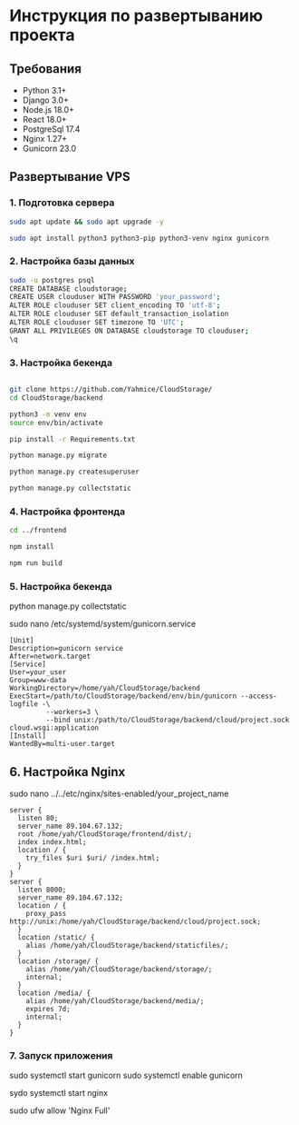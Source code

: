 # Инструкция по развертыванию проекта 

## Требования
- Python 3.1+
- Django 3.0+
- Node.js 18.0+
- React 18.0+
- PostgreSql 17.4
- Nginx 1.27+
- Gunicorn 23.0

## Развертывание VPS

### 1. Подготовка сервера
```bash
sudo apt update && sudo apt upgrade -y

sudo apt install python3 python3-pip python3-venv nginx gunicorn
```

### 2. Настройка базы данных
```bash
sudo -u postgres psql
CREATE DATABASE cloudstorage;
CREATE USER clouduser WITH PASSWORD 'your_password';
ALTER ROLE clouduser SET client_encoding TO 'utf-8';
ALTER ROLE clouduser SET default_transaction_isolation
ALTER ROLE clouduser SET timezone TO 'UTC';
GRANT ALL PRIVILEGES ON DATABASE cloudstorage TO clouduser;
\q
```

### 3. Настройка бекенда
```bash

git clone https://github.com/Yahmice/CloudStorage/
cd CloudStorage/backend

python3 -m venv env
source env/bin/activate

pip install -r Requirements.txt

python manage.py migrate

python manage.py createsuperuser

python manage.py collectstatic
```

### 4. Настройка фронтенда
```bash
cd ../frontend

npm install

npm run build
```
### 5. Настройка бекенда

python manage.py collectstatic

sudo nano /etc/systemd/system/gunicorn.service

```
[Unit]
Description=gunicorn service
After=network.target
[Service]
User=your_user
Group=www-data
WorkingDirectory=/home/yah/CloudStorage/backend
ExecStart=/path/to/CloudStorage/backend/env/bin/gunicorn --access-logfile -\
         --workers=3 \
         --bind unix:/path/to/CloudStorage/backend/cloud/project.sock cloud.wsgi:application
[Install]
WantedBy=multi-user.target
```

## 6. Настройка Nginx
sudo nano ../../etc/nginx/sites-enabled/your_project_name
```
server {
  listen 80;
  server_name 89.104.67.132;
  root /home/yah/CloudStorage/frontend/dist/;
  index index.html;
  location / {
    try_files $uri $uri/ /index.html;
  }
}
server {
  listen 8000;
  server_name 89.104.67.132;
  location / {
    proxy_pass http://unix:/home/yah/CloudStorage/backend/cloud/project.sock;
  }
  location /static/ {
    alias /home/yah/CloudStorage/backend/staticfiles/;
  }
  location /storage/ {
    alias /home/yah/CloudStorage/backend/storage/;
    internal;
  }
  location /media/ {
    alias /home/yah/CloudStorage/backend/media/;
    expires 7d;
    internal;
  }
}
```


### 7. Запуск приложения

sudo systemctl start gunicorn
sudo systemctl enable gunicorn

sydo systemctl start nginx

sudo ufw allow 'Nginx Full'











